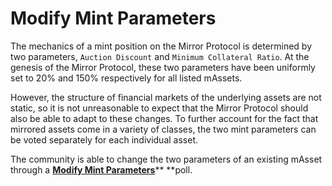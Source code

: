 # Modify Mint Parameters

The mechanics of a mint position on the Mirror Protocol is determined by two parameters,  `Auction Discount` and `Minimum Collateral Ratio`. At the genesis of the Mirror Protocol, these two parameters have been uniformly set to 20% and 150% respectively for all listed mAssets.&#x20;

However, the structure of financial markets of the underlying assets are not static, so it is not unreasonable to expect that the Mirror Protocol should also be able to adapt to these changes. To further account for the fact that mirrored assets come in a variety of classes, the two mint parameters can be voted separately for each individual asset.

The community is able to change the two parameters of an existing mAsset through a [**Modify Mint Parameters**](proposal-types.md#4-modify-mint-parameters)** **poll.
